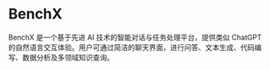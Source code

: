 # BenchX
BenchX 是一个基于先进 AI 技术的智能对话与任务处理平台，提供类似 ChatGPT 的自然语言交互体验。用户可通过简洁的聊天界面，进行问答、文本生成、代码编写、数据分析及多领域知识查询。
